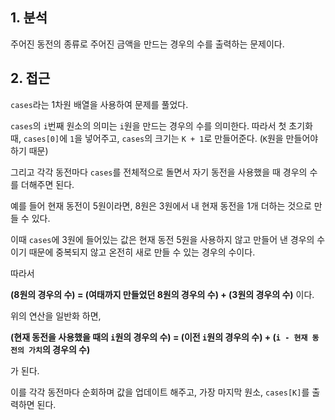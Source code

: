 ## 1. 분석

주어진 동전의 종류로 주어진 금액을 만드는 경우의 수를 출력하는 문제이다.

## 2. 접근

`cases`라는 1차원 배열을 사용하여 문제를 풀었다.

`cases`의 `i`번째 원소의 의미는 `i`원을 만드는 경우의 수를 의미한다. 따라서 첫 초기화 때, `cases[0]`에 `1`을 넣어주고, `cases`의 크기는 `K + 1`로 만들어준다. (`K`원을 만들어야 하기 때문)

그리고 각각 동전마다 `cases`를 전체적으로 돌면서 자기 동전을 사용했을 때 경우의 수를 더해주면 된다.

예를 들어 현재 동전이 5원이라면, 8원은 3원에서 내 현재 동전을 1개 더하는 것으로 만들 수 있다.

이때 `cases`에 3원에 들어있는 값은 현재 동전 5원을 사용하지 않고 만들어 낸 경우의 수이기 때문에 중복되지 않고 온전히 새로 만들 수 있는 경우의 수이다.

따라서

**(8원의 경우의 수) = (여태까지 만들었던 8원의 경우의 수) + (3원의 경우의 수)** 이다.

위의 연산을 일반화 하면,

**(현재 동전을 사용했을 때의 `i`원의 경우의 수) = (이전 `i`원의 경우의 수) + (`i - 현재 동전의 가치`의 경우의 수)**

가 된다.

이를 각각 동전마다 순회하며 값을 업데이트 해주고, 가장 마지막 원소, `cases[K]`를 출력하면 된다.